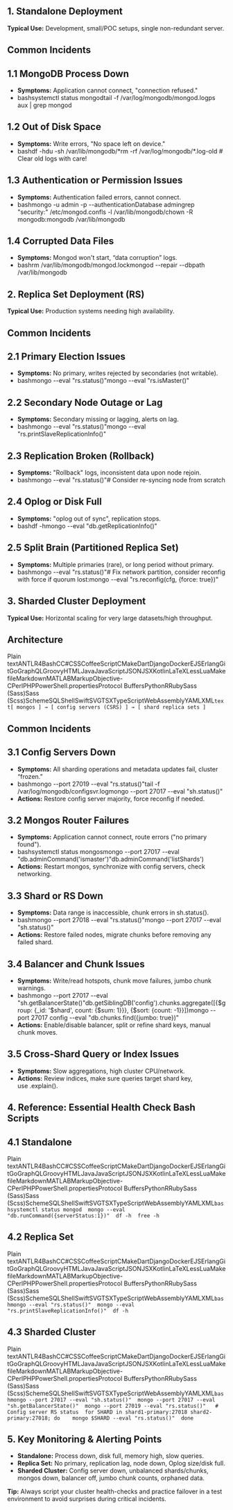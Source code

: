 ## 1. Standalone Deployment

**Typical Use:** Development, small/POC setups, single non-redundant server.

## Common Incidents

## 1.1 MongoDB Process Down

- **Symptoms:** Application cannot connect, "connection refused."
- bashsystemctl status mongodtail -f /var/log/mongodb/mongod.logps aux | grep mongod

## 1.2 Out of Disk Space

- **Symptoms:** Write errors, "No space left on device."
- bashdf -hdu -sh /var/lib/mongodb/\*rm -rf /var/log/mongodb/\*.log-old # Clear old logs with care!

## 1.3 Authentication or Permission Issues

- **Symptoms:** Authentication failed errors, cannot connect.
- bashmongo -u admin -p --authenticationDatabase admingrep "security:" /etc/mongod.confls -l /var/lib/mongodb/chown -R mongodb:mongodb /var/lib/mongodb

## 1.4 Corrupted Data Files

- **Symptoms:** Mongod won't start, “data corruption” logs.
- bashrm /var/lib/mongodb/mongod.lockmongod --repair --dbpath /var/lib/mongodb

## 2. Replica Set Deployment (RS)

**Typical Use:** Production systems needing high availability.

## Common Incidents

## 2.1 Primary Election Issues

- **Symptoms:** No primary, writes rejected by secondaries (not writable).
- bashmongo --eval "rs.status()"mongo --eval "rs.isMaster()"

## 2.2 Secondary Node Outage or Lag

- **Symptoms:** Secondary missing or lagging, alerts on lag.
- bashmongo --eval "rs.status()"mongo --eval "rs.printSlaveReplicationInfo()"

## 2.3 Replication Broken (Rollback)

- **Symptoms:** "Rollback" logs, inconsistent data upon node rejoin.
- bashmongo --eval "rs.status()"# Consider re-syncing node from scratch

## 2.4 Oplog or Disk Full

- **Symptoms:** "oplog out of sync", replication stops.
- bashdf -hmongo --eval "db.getReplicationInfo()"

## 2.5 Split Brain (Partitioned Replica Set)

- **Symptoms:** Multiple primaries (rare), or long period without primary.
- bashmongo --eval "rs.status()"# Fix network partition, consider reconfig with force if quorum lost:mongo --eval "rs.reconfig(cfg, {force: true})"

## 3. Sharded Cluster Deployment

**Typical Use:** Horizontal scaling for very large datasets/high throughput.

## Architecture

Plain textANTLR4BashCC#CSSCoffeeScriptCMakeDartDjangoDockerEJSErlangGitGoGraphQLGroovyHTMLJavaJavaScriptJSONJSXKotlinLaTeXLessLuaMakefileMarkdownMATLABMarkupObjective-CPerlPHPPowerShell.propertiesProtocol BuffersPythonRRubySass (Sass)Sass (Scss)SchemeSQLShellSwiftSVGTSXTypeScriptWebAssemblyYAMLXML`text[ mongos ] → [ config servers (CSRS) ] → [ shard replica sets ]`

## Common Incidents

## 3.1 Config Servers Down

- **Symptoms:** All sharding operations and metadata updates fail, cluster “frozen.”
- bashmongo --port 27019 --eval "rs.status()"tail -f /var/log/mongodb/configsvr.logmongo --port 27017 --eval "sh.status()"
- **Actions:** Restore config server majority, force reconfig if needed.

## 3.2 Mongos Router Failures

- **Symptoms:** Application cannot connect, route errors ("no primary found").
- bashsystemctl status mongosmongo --port 27017 --eval "db.adminCommand('ismaster')"db.adminCommand('listShards')
- **Actions:** Restart mongos, synchronize with config servers, check networking.

## 3.3 Shard or RS Down

- **Symptoms:** Data range is inaccessible, chunk errors in sh.status().
- bashmongo --port 27018 --eval "rs.status()"mongo --port 27017 --eval "sh.status()"
- **Actions:** Restore failed nodes, migrate chunks before removing any failed shard.

## 3.4 Balancer and Chunk Issues

- **Symptoms:** Write/read hotspots, chunk move failures, jumbo chunk warnings.
- bashmongo --port 27017 --eval "sh.getBalancerState()"db.getSiblingDB('config').chunks.aggregate(\[{$group: {\_id: '$shard', count: {$sum: 1}}}, {$sort: {count: -1}}\])mongo --port 27017 config --eval "db.chunks.find({jumbo: true})"
- **Actions:** Enable/disable balancer, split or refine shard keys, manual chunk moves.

## 3.5 Cross-Shard Query or Index Issues

- **Symptoms:** Slow aggregations, high cluster CPU/network.
- **Actions:** Review indices, make sure queries target shard key, use .explain().

## 4. Reference: Essential Health Check Bash Scripts

## 4.1 Standalone

Plain textANTLR4BashCC#CSSCoffeeScriptCMakeDartDjangoDockerEJSErlangGitGoGraphQLGroovyHTMLJavaJavaScriptJSONJSXKotlinLaTeXLessLuaMakefileMarkdownMATLABMarkupObjective-CPerlPHPPowerShell.propertiesProtocol BuffersPythonRRubySass (Sass)Sass (Scss)SchemeSQLShellSwiftSVGTSXTypeScriptWebAssemblyYAMLXML`bashsystemctl status mongod  mongo --eval "db.runCommand({serverStatus:1})"  df -h  free -h`

## 4.2 Replica Set

Plain textANTLR4BashCC#CSSCoffeeScriptCMakeDartDjangoDockerEJSErlangGitGoGraphQLGroovyHTMLJavaJavaScriptJSONJSXKotlinLaTeXLessLuaMakefileMarkdownMATLABMarkupObjective-CPerlPHPPowerShell.propertiesProtocol BuffersPythonRRubySass (Sass)Sass (Scss)SchemeSQLShellSwiftSVGTSXTypeScriptWebAssemblyYAMLXML`bashmongo --eval "rs.status()"  mongo --eval "rs.printSlaveReplicationInfo()"  df -h`

## 4.3 Sharded Cluster

Plain textANTLR4BashCC#CSSCoffeeScriptCMakeDartDjangoDockerEJSErlangGitGoGraphQLGroovyHTMLJavaJavaScriptJSONJSXKotlinLaTeXLessLuaMakefileMarkdownMATLABMarkupObjective-CPerlPHPPowerShell.propertiesProtocol BuffersPythonRRubySass (Sass)Sass (Scss)SchemeSQLShellSwiftSVGTSXTypeScriptWebAssemblyYAMLXML`bashmongo --port 27017 --eval "sh.status()"  mongo --port 27017 --eval "sh.getBalancerState()"  mongo --port 27019 --eval "rs.status()"   # Config server RS status  for SHARD in shard1-primary:27018 shard2-primary:27018; do    mongo $SHARD --eval "rs.status()"  done`

## 5. Key Monitoring & Alerting Points

- **Standalone:** Process down, disk full, memory high, slow queries.
- **Replica Set:** No primary, replication lag, node down, Oplog size/disk full.
- **Sharded Cluster:** Config server down, unbalanced shards/chunks, mongos down, balancer off, jumbo chunk counts, orphaned data.

**Tip:** Always script your cluster health-checks and practice failover in a test environment to avoid surprises during critical incidents.
